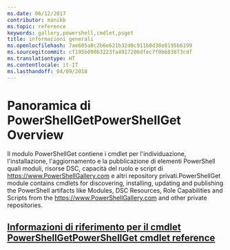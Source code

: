 ```yaml
---
ms.date: 06/12/2017
contributor: manikb
ms.topic: reference
keywords: gallery,powershell,cmdlet,psget
title: informazioni generali
ms.openlocfilehash: 7ae605a8c2b6e621b32d0c911b0d38e8195b6199
ms.sourcegitcommit: cf195b090b3223fa4917206dfec7f0b603873cdf
ms.translationtype: HT
ms.contentlocale: it-IT
ms.lasthandoff: 04/09/2018
---
```

# <a name="powershellget-overview"></a><span data-ttu-id="fa9da-103">Panoramica di PowerShellGet</span><span class="sxs-lookup"><span data-stu-id="fa9da-103">PowerShellGet Overview</span></span>

<span data-ttu-id="fa9da-104">Il modulo PowerShellGet contiene i cmdlet per l'individuazione, l'installazione, l'aggiornamento e la pubblicazione di elementi PowerShell quali moduli, risorse DSC, capacità del ruolo e script di https://www.PowerShellGallery.com e altri repository privati.</span><span class="sxs-lookup"><span data-stu-id="fa9da-104">PowerShellGet module contains cmdlets for discovering, installing, updating and publishing the PowerShell artifacts like Modules, DSC Resources, Role Capabilities and Scripts from the https://www.PowerShellGallery.com and other private repositories.</span></span>

## <a name="powershellget-cmdlet-referencepsgetcmdletsreferencemd"></a>[<span data-ttu-id="fa9da-105">Informazioni di riferimento per il cmdlet PowerShellGet</span><span class="sxs-lookup"><span data-stu-id="fa9da-105">PowerShellGet cmdlet reference</span></span>](./psget_cmdlets_reference.md)